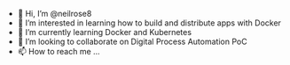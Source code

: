 - 👋 Hi, I’m @neilrose8
- 👀 I’m interested in learning how to build and distribute apps with Docker
- 🌱 I’m currently learning Docker and Kubernetes
- 💞️ I’m looking to collaborate on Digital Process Automation PoC
- 📫 How to reach me ...

<!---
neilrose8/neilrose8 is a ✨ special ✨ repository because its `README.md` (this file) appears on your GitHub profile.
You can click the Preview link to take a look at your changes.
--->
